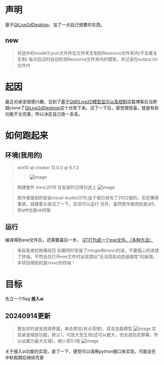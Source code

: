 # 声明
基于[QtLive2dDesktop](https://github.com/FLCYR/QtLive2dDesktop)，加了一点自己想要的东西。
## new
>将选中的model3.json文件所在文件夹复制到Resource文件夹内(不会重复复制)
>每次启动时自动检测Resource文件夹内的模型，并记录在output.txt文件内
# 起因
最近对桌宠很感兴趣，见到了[基于Qt的Live2D模型显示以及控制](https://blog.csdn.net/y123456wydhckd/article/details/134899183)这篇博客后当即就clone了[QtLive2dDesktop](https://github.com/FLCYR/QtLive2dDesktop)这个仓库下来。试了一下后，感觉很惊喜。就是有些功能不太完善，所以决定自己改一丢丢。
# 如何跑起来
## 环境(我用的)
>win10
>qt creator 13.0.0
>qt 6.7.2
>>![image](https://github.com/user-attachments/assets/38e884fa-1012-4df4-8c2f-a10d2a490acc)



>构建套件 msvc2019 在安装时记得勾选上
>![image](https://github.com/user-attachments/assets/5f16eb40-0b59-4374-ab9a-54723b4f30b6)

>原作者提到的安装visual studio2019,由于我已经有了2022版的，实在懒得重装，就硬着头皮试了一下，实测可以运行
>另外，虽然原作者用到是qt5，但qt6也是ok的哦

## 运行
编译得到exe文件后，还需要最后一步。
[QT打包成一个exe文件。（多种方法）](https://blog.csdn.net/xideaha/article/details/132382764)
>来自笔者的惨痛经历
>如果同时安装了mingw和msvc的话，不要粗心的进错了终端，不然会在打开exe文件时出现类似“无法找到动态链接库”的报错。
>本项目用到的是msvc的终端！

# 目标
先立一个flag
**接入ai**

## 20240914更新
>更友好的桌宠选择界面，单击预览(有点简陋)，双击加载模型
>![image](https://github.com/1314941/qt_live2dDesktopPet/blob/dev/Resources/video.gif)
>实现桌宠缩放功能，默认1，可放大至五倍(还可以更大，但会遮挡完屏幕，所以设置为最大五倍)，缩小至0.1倍
>![image](https://github.com/1314941/qt_live2dDesktopPet/blob/dev/Resources/video_2.gif)



关于接入ai功能的实现，查了一下，感觉可以调用python接口来实现，可能会在中秋假期后继续完善
